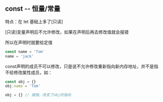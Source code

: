 ## const -- 恒量/常量
特点：在 let 基础上多了[只读]

[只读]变量声明后不允许修改，如果在声明后再去修改值就会报错

所以在声明时就要给定值
```javascript
const name = 'Tom'
name = 'jack'
```
const声明的成员不可以修改，只是说不允许修改重新指向新内存地址，并不是指不给修改属性成员，如：
```javascript
const obj = {}
obj.name = 'Tom'

obj = {} // 报错，改变了obj的指向
```
